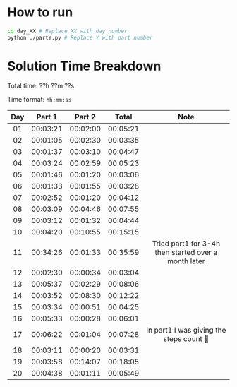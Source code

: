 # How to run
```bash
cd day_XX # Replace XX with day number
python ./partY.py # Replace Y with part number
```

# Solution Time Breakdown
Total time: ??h ??m ??s

Time format: `hh:mm:ss`

| Day |  Part 1  |  Part 2  |  Total   |                         Note                         |
|:---:|:--------:|:--------:|:--------:|:----------------------------------------------------:|
| 01  | 00:03:21 | 00:02:00 | 00:05:21 |                                                      |
| 02  | 00:01:05 | 00:02:30 | 00:03:35 |                                                      |
| 03  | 00:01:37 | 00:03:10 | 00:04:47 |                                                      |
| 04  | 00:03:24 | 00:02:59 | 00:05:23 |                                                      |
| 05  | 00:01:46 | 00:01:20 | 00:03:06 |                                                      |
| 06  | 00:01:33 | 00:01:55 | 00:03:28 |                                                      |
| 07  | 00:02:52 | 00:01:20 | 00:04:12 |                                                      |
| 08  | 00:03:09 | 00:04:46 | 00:07:55 |                                                      |
| 09  | 00:03:12 | 00:01:32 | 00:04:44 |                                                      | 
| 10  | 00:04:20 | 00:10:55 | 00:15:15 |                                                      |
| 11  | 00:34:26 | 00:01:33 | 00:35:59 | Tried part1 for 3-4h then started over a month later |
| 12  | 00:02:30 | 00:00:34 | 00:03:04 |                                                      |
| 13  | 00:05:37 | 00:02:29 | 00:08:06 |                                                      |
| 14  | 00:03:52 | 00:08:30 | 00:12:22 |                                                      |
| 15  | 00:03:34 | 00:00:51 | 00:04:25 |                                                      |
| 16  | 00:05:33 | 00:00:28 | 00:06:01 |                                                      |
| 17  | 00:06:22 | 00:01:04 | 00:07:28 |       In part1 I was giving the steps count 🤦       |
| 18  | 00:03:11 | 00:00:20 | 00:03:31 |                                                      |
| 19  | 00:03:58 | 00:14:07 | 00:18:05 |                                                      |
| 20  | 00:04:38 | 00:01:11 | 00:05:49 |                                                      |
